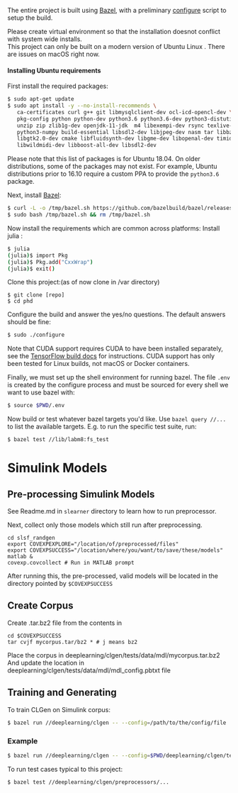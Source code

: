 The entire project is built using [Bazel](https://bazel.build), with a
preliminary [configure](/configure) script to setup the build. 

Please create virtual environment so that the installation doesnot conflict with system wide installs.  
This project can only be built on a modern version of Ubuntu Linux . There are issues on macOS right now.

#### Installing Ubuntu requirements

First install the required packages:

```sh
$ sudo apt-get update
$ sudo apt install -y --no-install-recommends \
   ca-certificates curl g++ git libmysqlclient-dev ocl-icd-opencl-dev \
   pkg-config python python-dev python3.6 python3.6-dev python3-distutils \
   unzip zip zlib1g-dev openjdk-11-jdk  m4 libexempi-dev rsync texlive-full \
   python3-numpy build-essential libsdl2-dev libjpeg-dev nasm tar libbz2-dev \
   libgtk2.0-dev cmake libfluidsynth-dev libgme-dev libopenal-dev timidity \
   libwildmidi-dev libboost-all-dev libsdl2-dev
```

Please note that this list of packages is for Ubuntu 18.04. On older
distributions, some of the packages may not exist. For example, Ubuntu
distributions prior to 16.10 require a custom PPA to provide the `python3.6`
package.

Next, install [Bazel](https://docs.bazel.build/versions/master/install-ubuntu.html#installing-bazel-on-ubuntu):

```sh
$ curl -L -o /tmp/bazel.sh https://github.com/bazelbuild/bazel/releases/download/0.14.1/bazel-0.14.1-installer-linux-x86_64.sh
$ sudo bash /tmp/bazel.sh && rm /tmp/bazel.sh
```

Now install the requirements which are common across platforms:
Install julia : 


```sh
$ julia
(julia)$ import Pkg
(julia)$ Pkg.add("CxxWrap")
(julia)$ exit()
```

Clone this project:(as of now clone in /var directory)

```
$ git clone [repo]
$ cd phd
```

Configure the build and answer the yes/no questions. The default answers should
be fine:

```sh
$ sudo ./configure
```

Note that CUDA support requires CUDA to have been installed separately,
see the [TensorFlow build docs](https://www.tensorflow.org/install/) for
instructions. CUDA support has only been tested for Linux builds, not macOS or
Docker containers.

Finally, we must set up the shell environment for running bazel. The file `.env`
is created by the configure process and must be sourced for every shell we want
to use bazel with:

```sh
$ source $PWD/.env
```

Now build or test whatever bazel targets you'd like. Use `bazel query //...` to
list the available targets. E.g. to run the specific test suite, run:

```bash
$ bazel test //lib/labm8:fs_test
```

# Simulink Models

## Pre-processing Simulink Models

See Readme.md in `slearner` directory to learn how to run preprocessor.

Next, collect only those models which still run after preprocessing.

    cd slsf_randgen
    export COVEXPEXPLORE="/location/of/preprocessed/files"
    export COVEXPSUCCESS="/location/where/you/want/to/save/these/models"
    matlab &
    covexp.covcollect # Run in MATLAB prompt

After running this, the pre-processed, valid models will be located in the directory pointed by `$COVEXPSUCCESS`

## Create Corpus

Create .tar.bz2 file from the contents in 

    cd $COVEXPSUCCESS
    tar cvjf mycorpus.tar/bz2 * # j means bz2
  
Place the corpus in deeplearning/clgen/tests/data/mdl/mycorpus.tar.bz2
And update the location in deeplearning/clgen/tests/data/mdl/mdl_config.pbtxt file

## Training and Generating

To train CLGen on Simulink corpus: 
```bash
$ bazel run //deeplearning/clgen -- --config=/path/to/the/config/file
```
### Example
```bash
$ bazel run //deeplearning/clgen -- --config=$PWD/deeplearning/clgen/tests/data/mdl/mdl_config.pbtxt
```

To run test cases typical to this project: 
```bash
$ bazel test //deeplearning/clgen/preprocessors/...
```
 
